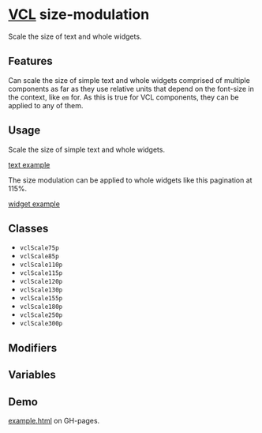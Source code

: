 # [VCL](https://github.com/vcl/vcl/doc) size-modulation

Scale the size of text and whole widgets.

## Features

Can scale the size of simple text and whole widgets comprised of
multiple components as far as they use relative units
that depend on the font-size in the context, like `em` for.
As this is true for VCL components, they can be applied to any of them.

## Usage

Scale the size of simple text and whole widgets.

[text example](/demo/example-text.html)

The size modulation can be applied to whole widgets like this
pagination at 115%.

[widget example](/demo/example-widget.html)

## Classes

- `vclScale75p`
- `vclScale85p`
- `vclScale110p`
- `vclScale115p`
- `vclScale120p`
- `vclScale130p`
- `vclScale155p`
- `vclScale180p`
- `vclScale250p`
- `vclScale300p`

## Modifiers

## Variables

## Demo

[example.html](/demo/example.html) on GH-pages.
